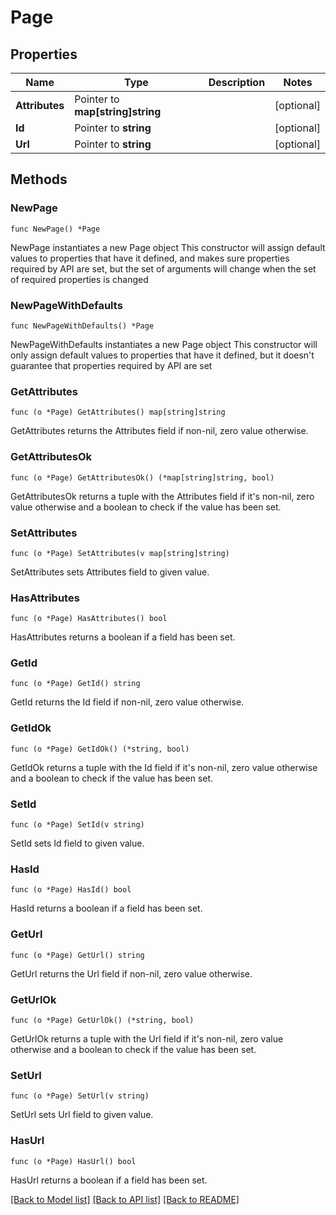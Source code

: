 # Page

## Properties

Name | Type | Description | Notes
------------ | ------------- | ------------- | -------------
**Attributes** | Pointer to **map[string]string** |  | [optional] 
**Id** | Pointer to **string** |  | [optional] 
**Url** | Pointer to **string** |  | [optional] 

## Methods

### NewPage

`func NewPage() *Page`

NewPage instantiates a new Page object
This constructor will assign default values to properties that have it defined,
and makes sure properties required by API are set, but the set of arguments
will change when the set of required properties is changed

### NewPageWithDefaults

`func NewPageWithDefaults() *Page`

NewPageWithDefaults instantiates a new Page object
This constructor will only assign default values to properties that have it defined,
but it doesn't guarantee that properties required by API are set

### GetAttributes

`func (o *Page) GetAttributes() map[string]string`

GetAttributes returns the Attributes field if non-nil, zero value otherwise.

### GetAttributesOk

`func (o *Page) GetAttributesOk() (*map[string]string, bool)`

GetAttributesOk returns a tuple with the Attributes field if it's non-nil, zero value otherwise
and a boolean to check if the value has been set.

### SetAttributes

`func (o *Page) SetAttributes(v map[string]string)`

SetAttributes sets Attributes field to given value.

### HasAttributes

`func (o *Page) HasAttributes() bool`

HasAttributes returns a boolean if a field has been set.

### GetId

`func (o *Page) GetId() string`

GetId returns the Id field if non-nil, zero value otherwise.

### GetIdOk

`func (o *Page) GetIdOk() (*string, bool)`

GetIdOk returns a tuple with the Id field if it's non-nil, zero value otherwise
and a boolean to check if the value has been set.

### SetId

`func (o *Page) SetId(v string)`

SetId sets Id field to given value.

### HasId

`func (o *Page) HasId() bool`

HasId returns a boolean if a field has been set.

### GetUrl

`func (o *Page) GetUrl() string`

GetUrl returns the Url field if non-nil, zero value otherwise.

### GetUrlOk

`func (o *Page) GetUrlOk() (*string, bool)`

GetUrlOk returns a tuple with the Url field if it's non-nil, zero value otherwise
and a boolean to check if the value has been set.

### SetUrl

`func (o *Page) SetUrl(v string)`

SetUrl sets Url field to given value.

### HasUrl

`func (o *Page) HasUrl() bool`

HasUrl returns a boolean if a field has been set.


[[Back to Model list]](../README.md#documentation-for-models) [[Back to API list]](../README.md#documentation-for-api-endpoints) [[Back to README]](../README.md)


